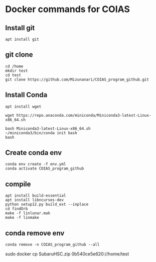 # Docker commands for COIAS

## Install git

```
apt install git
```
## git clone
```
cd /home
mkdir test
cd test
git clone https://github.com/Mizunanari/COIAS_program_github.git
```
## Install Conda
```
apt install wget

wget https://repo.anaconda.com/miniconda/Miniconda3-latest-Linux-x86_64.sh

bash Miniconda3-latest-Linux-x86_64.sh
~/miniconda3/bin/conda init bash
bash
```

## Create conda env
```
conda env create -f env.yml
conda activate COIAS_program_github
````

## compile 

```
apt install build-essential
apt install libncurses-dev
python setup12.py build_ext --inplace
cd findOrb
make -f linlunar.mak
make -f linmake
```

## conda remove env

```
conda remove -n COIAS_program_github --all
```

sudo docker cp SubaruHSC.zip  0b540ce5e620://home/test
